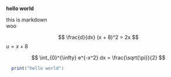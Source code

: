 **hello world**

this is markdown  
woo  

$$
\frac{d}{dx} (x + 8)^2 = 2x
$$
$u = x + 8$  

$$
\int_{0}^{\infty} e^{-x^2} dx = \frac{\sqrt{\pi}}{2}
$$

```lua
  print("hello world")
```
